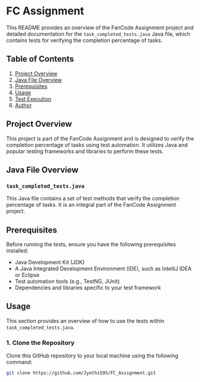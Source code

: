 # FC Assignment

This README provides an overview of the FanCode Assignment project and detailed documentation for the `task_completed_tests.java` Java file, which contains tests for verifying the completion percentage of tasks.

## Table of Contents

1. [Project Overview](#project-overview)
2. [Java File Overview](#java-file-overview)
3. [Prerequisites](#prerequisites)
4. [Usage](#usage)
5. [Test Execution](#test-execution)
6. [Author](#author)

## Project Overview

This project is part of the FanCode Assignment and is designed to verify the completion percentage of tasks using test automation. It utilizes Java and popular testing frameworks and libraries to perform these tests.

## Java File Overview

### `task_completed_tests.java`

This Java file contains a set of test methods that verify the completion percentage of tasks. It is an integral part of the FanCode Assignment project.

## Prerequisites

Before running the tests, ensure you have the following prerequisites installed:

- Java Development Kit (JDK)
- A Java Integrated Development Environment (IDE), such as IntelliJ IDEA or Eclipse
- Test automation tools (e.g., TestNG, JUnit)
- Dependencies and libraries specific to your test framework

## Usage

This section provides an overview of how to use the tests within `task_completed_tests.java`.

### 1. Clone the Repository

Clone this GitHub repository to your local machine using the following command:

```bash
git clone https://github.com/JyothiS95/FC_Assignment.git
